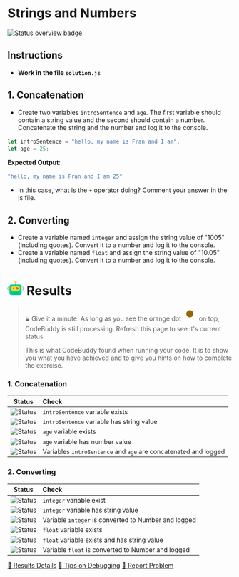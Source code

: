 # Strings and Numbers
[![Status overview badge](../../blob/badges/.github/badges/main/badge.svg)](#-results)

## Instructions
- **Work in the file `solution.js`**

## 1. Concatenation
* Create two variables `introSentence` and `age`. The first variable should contain a string value and the second should contain a number. Concatenate the string and the number and log it to the console.
```javascript
let introSentence = "hello, my name is Fran and I am";
let age = 25;
```

**Expected Output**: 
```javascript
"hello, my name is Fran and I am 25"
```
* In this case, what is the `+` operator doing? Comment your answer in the js file.

## 2. Converting 
* Create a variable named `integer` and assign the string value of "1005" (including quotes). Convert it to a number and log it to the console.
* Create a variable named `float` and assign the string value of "10.05" (including quotes). Convert it to a number and log it to the console.

[//]: # (autograding info start)
# <img src="https://github.com/DCI-EdTech/autograding-setup/raw/main/assets/bot-large.svg" alt="" data-canonical-src="https://github.com/DCI-EdTech/autograding-setup/raw/main/assets/bot-large.svg" height="31" /> Results
> ⌛ Give it a minute. As long as you see the orange dot ![processing](https://raw.githubusercontent.com/DCI-EdTech/autograding-setup/main/assets/processing.svg) on top, CodeBuddy is still processing. Refresh this page to see it's current status.
>
> This is what CodeBuddy found when running your code. It is to show you what you have achieved and to give you hints on how to complete the exercise.


### 1. Concatenation

|                 Status                  | Check                                                                                    |
| :-------------------------------------: | :--------------------------------------------------------------------------------------- |
| ![Status](../../blob/badges/.github/badges/main/status0.svg) | `introSentence` variable exists |
| ![Status](../../blob/badges/.github/badges/main/status1.svg) | `introSentence` variable has string value |
| ![Status](../../blob/badges/.github/badges/main/status2.svg) | `age` variable exists |
| ![Status](../../blob/badges/.github/badges/main/status3.svg) | `age` variable has number value |
| ![Status](../../blob/badges/.github/badges/main/status4.svg) | Variables `introSentence` and `age` are concatenated and logged |

### 2. Converting

|                 Status                  | Check                                                                                    |
| :-------------------------------------: | :--------------------------------------------------------------------------------------- |
| ![Status](../../blob/badges/.github/badges/main/status5.svg) | `integer` variable exist |
| ![Status](../../blob/badges/.github/badges/main/status6.svg) | `integer` variable has string value |
| ![Status](../../blob/badges/.github/badges/main/status7.svg) | Variable `integer` is converted to Number and logged |
| ![Status](../../blob/badges/.github/badges/main/status8.svg) | `float` variable exists |
| ![Status](../../blob/badges/.github/badges/main/status9.svg) | `float` variable exists and has string value |
| ![Status](../../blob/badges/.github/badges/main/status10.svg) | Variable `float` is converted to Number and logged |



[🔬 Results Details](../../actions)
[🐞 Tips on Debugging](https://github.com/DCI-EdTech/autograding-setup/wiki/How-to-work-with-CodeBuddy)
[📢 Report Problem](https://docs.google.com/forms/d/e/1FAIpQLSfS8wPh6bCMTLF2wmjiE5_UhPiOEnubEwwPLN_M8zTCjx5qbg/viewform?usp=pp_url&entry.652569746=PB-language-number)


[//]: # (autograding info end)